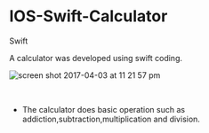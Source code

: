 # IOS-Swift-Calculator
Swift

A calculator was developed using swift coding. <br />

![screen shot 2017-04-03 at 11 21 57 pm](https://cloud.githubusercontent.com/assets/26268228/24640371/61ed50b8-18c4-11e7-956f-c9f643a5f2de.png)

<br />

* The calculator does basic operation such as addiction,subtraction,multiplication and division. <br />


